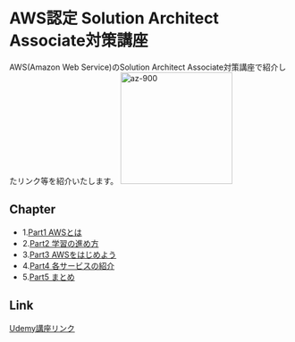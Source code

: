 # AWS認定 Solution Architect Associate対策講座

AWS(Amazon Web Service)のSolution Architect Associate対策講座で紹介したリンク等を紹介いたします。
<img src="https://user-images.githubusercontent.com/73625072/187623769-c702cc68-0f4a-4328-8557-ac0c28691a6e.JPG" alt="az-900" title="az-900"  height="200">

## Chapter
- 1.[Part1 AWSとは](https://github.com/maruchintech/udemy-aws-saa/blob/e3569371295954c18d0ac78742ed0b1fae23705a/Part1%20AWS%E3%81%A8%E3%81%AF.md)
- 2.[Part2 学習の進め方](https://github.com/maruchintech/udemy-aws-saa/blob/e3569371295954c18d0ac78742ed0b1fae23705a/Part2%20%E5%AD%A6%E7%BF%92%E3%81%AE%E9%80%B2%E3%82%81%E6%96%B9.md)
- 3.[Part3 AWSをはじめよう](https://github.com/maruchintech/udemy-aws-saa/blob/e3569371295954c18d0ac78742ed0b1fae23705a/Part3%20AWS%E3%82%92%E3%81%AF%E3%81%98%E3%82%81%E3%82%88%E3%81%86.md)
- 4.[Part4 各サービスの紹介](https://github.com/maruchintech/udemy-aws-saa/blob/e3569371295954c18d0ac78742ed0b1fae23705a/Part4%20%E5%90%84%E3%82%B5%E3%83%BC%E3%83%93%E3%82%B9%E3%81%AE%E7%B4%B9%E4%BB%8B.md)
- 5.[Part5 まとめ](https://github.com/maruchintech/udemy-aws-saa/blob/e3569371295954c18d0ac78742ed0b1fae23705a/Part5%20%E3%81%BE%E3%81%A8%E3%82%81.md)

## Link
[Udemy講座リンク](https://www.udemy.com/course/awssaa-c02/?referralCode=F9B0C04D2F297B684D0F)
